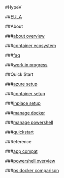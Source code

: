 #HypeV

##[EULA](EULA.md)

##About

###[about overview](about/about_overview.md)

###[container ecosystem](about/container_ecosystem.md)

###[faq](about/faq.md)

###[work in progress](about/work_in_progress.md)

##Quick Start

###[azure setup](quick_start/azure_setup.md)

###[container setup](quick_start/container_setup.md)

###[inplace setup](quick_start/inplace_setup.md)

###[manage docker](quick_start/manage_docker.md)

###[manage powershell](quick_start/manage_powershell.md)

###[quickstart](quick_start/quickstart.md)

##Reference

###[app compat](reference/app_compat.md)

###[powershell overview](reference/powershell_overview.md)

###[ps docker comparison](reference/ps_docker_comparison.md)


